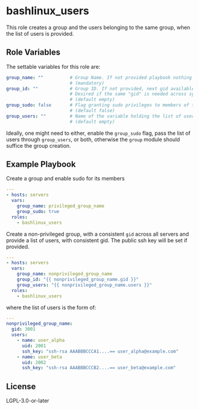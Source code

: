 bashlinux_users
===============

This role creates a group and the users belonging to the same group, when the list of users is provided.

Role Variables
--------------

The settable variables for this role are:
```yaml
group_name: ""          # Group Name. If not provided playbook nothing will be done and a message saying so will be displayed
                        # (mandatory)
group_id: ""            # Group ID. If not provided, next gid available on system will be used
                        # Desired if the same "gid" is needed across systems
                        # (default empty)
group_sudo: false       # Flag granting sudo privileges to members of this group
                        # (default false)
group_users: ""         # Name of the variable holding the list of users. If not provided, no users will be created
                        # (default empty)
```

Ideally, one might need to either, enable the `group_sudo` flag, pass the list of users through `group_users`, or both, otherwise the `group` module should suffice the group creation.


Example Playbook
----------------

Create a group and enable sudo for its members

```yaml
---
- hosts: servers
  vars:
    group_name: privileged_group_name
    group_sudo: true
  roles:
    - bashlinux_users
```

Create a non-privileged group, with a consistent `gid` across all servers and provide a list of users, with consistent gid. The public ssh key will be set if provided.
```yaml
---
- hosts: servers
  vars:
    group_name: nonprivileged_group_name
    group_id: "{{ nonprivileged_group_name.gid }}"
    group_users: "{{ nonprivileged_group_name.users }}"
  roles:
    - bashlinux_users
```

where the list of users is the form of:
```yaml
---
nonprivileged_group_name:
  gid: 3001
  users:
    - name: user_alpha
      uid: 2001
      ssh_key: "ssh-rsa AAABBBCCCA1....== user_alpha@example.com"
    - name: user_beta
      uid: 2002
      ssh_key: "ssh-rsa AAABBBCCCB2....== user_beta@example.com"

```

License
-------

LGPL-3.0-or-later
